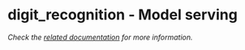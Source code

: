 # digit_recognition - Model serving

_Check the [related documentation](../../../docs/services/digit-recognition.md#model-serving) for more information._
